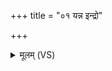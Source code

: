 +++
title = "०१ यन्न इन्द्रो"

+++
<details><summary>मूलम् (VS)</summary>

यन्न॒ इन्द्रो॒ अख॑न॒द्यद॒ग्निर्विश्वे॑ दे॒वा म॒रुतो॒ यत्स्व॒र्काः।  
तद॒स्मभ्यं॑ सवि॒ता स॒त्यध॑र्मा प्र॒जाप॑ति॒रनु॑मति॒र्नि य॑च्छात् ॥
</details>